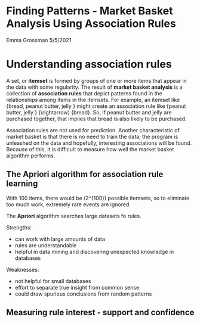 Finding Patterns - Market Basket Analysis Using Association Rules
================
Emma Grossman
5/5/2021

# Understanding association rules

A set, or **itemset** is formed by groups of one or more items that
appear in the data with some regularity. The result of **market basket
analysis** is a collection of **association rules** that depict patterns
found in the relationships among items in the itemsets. For example, an
itemset like {bread, peanut butter, jelly } might create an association
rule like {peanut butter, jelly } \(\rightarrow\) {bread}. So, if peanut
butter and jelly are purchased together, that implies that bread is also
likely to be purchased.

Association rules are not used for prediction. Another characteristic of
market basket is that there is no need to train the data; the program is
unleashed on the data and hopefully, interesting associations will be
found. Because of this, it is difficult to measure how well the market
basket algorithm performs.

## The Apriori algorithm for association rule learning

With 100 items, there would be \(2^{100}\) possible itemsets, so to
eliminate too much work, extremely rare events are ignored.

The **Apriori** algorithm searches large datasets fo rules.

Strengths:

  - can work with large amounts of data
  - rules are understandable
  - helpful in data mining and discovering unexpected knowledge in
    databases

Weaknesses:

  - not helpful for small databases
  - effort to separate true insight from common sense
  - could draw spurious conclusions from random patterns

## Measuring rule interest - support and confidence
